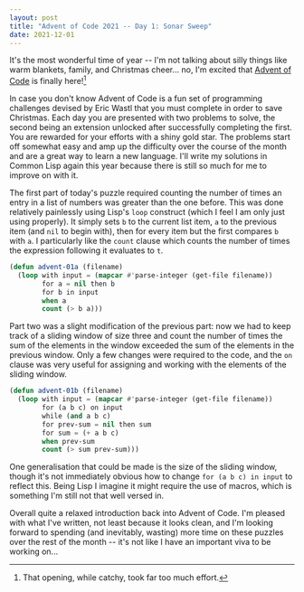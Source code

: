 ```yaml
---
layout: post
title: "Advent of Code 2021 -- Day 1: Sonar Sweep"
date: 2021-12-01
---
```


It's the most wonderful time of year -- I'm not talking about silly things like
warm blankets, family, and Christmas cheer... no, I'm excited that [Advent of
Code](https://adventofcode.com/2021) is finally here![^1]

In case you don't know Advent of Code is a fun set of programming challenges
devised by Eric Wastl that you must complete in order to save Christmas. Each
day you are presented with two problems to solve, the second being an extension
unlocked after successfully completing the first. You are rewarded for your
efforts with a shiny gold star. The problems start off somewhat easy and amp up
the difficulty over the course of the month and are a great way to learn a new
language. I'll write my solutions in Common Lisp again this year because there
is still so much for me to improve on with it.

The first part of today's puzzle required counting the number of times an entry
in a list of numbers was greater than the one before. This was done relatively
painlessly using Lisp's `loop` construct (which I feel I am only just using
properly). It simply sets `b` to the current list item, `a` to the previous
item (and `nil` to begin with), then for every item but the first compares `b`
with `a`. I particularly like the `count` clause which counts the number of
times the expression following it evaluates to `t`.

```lisp
(defun advent-01a (filename)
  (loop with input = (mapcar #'parse-integer (get-file filename))
        for a = nil then b
        for b in input
        when a
        count (> b a)))
```

Part two was a slight modification of the previous part: now we had to keep
track of a sliding window of size three and count the number of times the sum
of the elements in the window exceeded the sum of the elements in the previous
window. Only a few changes were required to the code, and the `on` clause was
very useful for assigning and working with the elements of the sliding window.

```lisp
(defun advent-01b (filename)
  (loop with input = (mapcar #'parse-integer (get-file filename))
        for (a b c) on input
        while (and a b c)
        for prev-sum = nil then sum
        for sum = (+ a b c)
        when prev-sum
        count (> sum prev-sum)))
```

One generalisation that could be made is the size of the sliding window, though
it's not immediately obvious how to change `for (a b c) in input` to reflect
this. Being Lisp I imagine it might require the use of macros, which is
something I'm still not that well versed in.

Overall quite a relaxed introduction back into Advent of Code. I'm pleased with
what I've written, not least because it looks clean, and I'm looking forward to
spending (and inevitably, wasting) more time on these puzzles over the rest of
the month -- it's not like I have an important viva to be working on...

[^1]: That opening, while catchy, took far too much effort.
